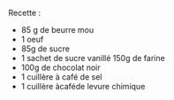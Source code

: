 Recette :
- 85 g de beurre mou
- 1 oeuf
- 85g de sucre
- 1 sachet de sucre vanillé 150g de farine
- 100g de chocolat noir
- 1 cuillère à café de sel
- 1 cuillère àcaféde levure chimique
